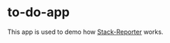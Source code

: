 # to-do-app
This app is used to demo how [Stack-Reporter](https://github.com/andreiursudev/stack-reporter) works.